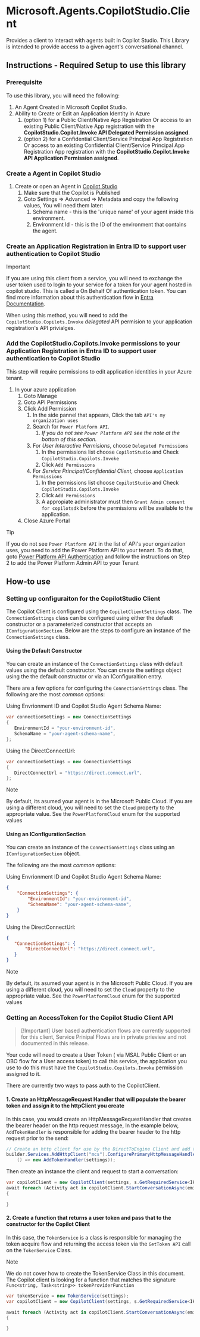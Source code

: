 # Microsoft.Agents.CopilotStudio.Client

 Provides a client to interact with agents built in Copilot Studio. This Library is intended to provide access to a given agent's conversational channel.
 
 ## Instructions - Required Setup to use this library
 
 ### Prerequisite
 
 To use this library, you will need the following:
 
 1. An Agent Created in Microsoft Copilot Studio.
 1. Ability to Create or Edit an Application Identity in Azure 
    1. (option 1) for a Public Client/Native App Registration Or access to an existing Public Client/Native App registration with the **CopilotStudio.Copilot.Invoke API Delegated Permission assigned**.
    1. (option 2) for a Confidential Client/Service Principal App Registration Or access to an existing Confidential Client/Service Principal App Registration App registration with the **CopilotStudio.Copilot.Invoke API Application Permission assigned**.
 
 ### Create a Agent in Copilot Studio
 
 1. Create or open an Agent in [Copilot Studio](https://copilotstudio.microsoft.com)
     1. Make sure that the Copilot is Published
     1. Goto Settings => Advanced => Metadata and copy the following values, You will need them later:
         1. Schema name - this is the 'unique name' of your agent inside this environment.
         1. Environment Id - this is the ID of the environment that contains the agent.
 
 ### Create an Application Registration in Entra ID to support user authentication to Copilot Studio
 
 > [!IMPORTANT]
 > If you are using this client from a service, you will need to exchange the user token used to login to your service for a token for your agent hosted in copilot studio. This is called a On Behalf Of authentication token.  You can find more information about this authentication flow in [Entra Documentation](https://learn.microsoft.com/entra/msal/dotnet/acquiring-tokens/web-apps-apis/on-behalf-of-flow). 
 > 
 > When using this method, you will need to add the `CopilotStudio.Copilots.Invoke` *delegated* API permision to your application registration's API privialges.
  
### Add the CopilotStudio.Copilots.Invoke permissions to your Application Registration in Entra ID to support user authentication to Copilot Studio
 
 This step will require permissions to edit application identities in your Azure tenant.

 1. In your azure application
     1. Goto Manage
     1. Goto API Permissions
     1. Click Add Permission
         1. In the side pannel that appears, Click the tab `API's my organization uses`
         1. Search for `Power Platform API`.
             1. *If you do not see `Power Platform API` see the note at the bottom of this section.*
         1. For *User Interactive Permisions*, choose `Delegated Permissions`
            1. In the permissions list choose `CopilotStudio` and Check `CopilotStudio.Copilots.Invoke`
            1. Click `Add Permissions`
         1. For *Service Principal/Confidential Client*, choose `Application Permissions`
            1. In the permissions list choose `CopilotStudio` and Check `CopilotStudio.Copilots.Invoke`
            1. Click `Add Permissions`
            1. A appropiate administrator must then `Grant Admin consent for copilotsdk` before the permissions will be available to the application.
     1. Close Azure Portal
 
 > [!TIP]
 > If you do not see `Power Platform API` in the list of API's your organization uses, you need to add the Power Platform API to your tenant. To do that, goto [Power Platform API Authentication](https://learn.microsoft.com/power-platform/admin/programmability-authentication-v2#step-2-configure-api-permissions) and follow the instructions on Step 2 to add the Power Platform Admin API to your Tenant
 
 
 ## How-to use
 
 ### Setting up configuraiton for the CopilotStudio Client

 The Copilot Client is configured using the `CopilotClientSettings` class.
 The `ConnectionSettings` class can be configured using either the default constructor or a parameterized constructor that accepts an `IConfigurationSection`. Below are the steps to configure an instance of the `ConnectionSettings` class.

 #### Using the Default Constructor
 
 You can create an instance of the `ConnectionSettings` class with default values using the default constructor. You can create the settings object using the the default constructor or via an IConfiguraition entry.

 There are a few options for configuring the `ConnectionSettings` class. The following are the most *common* options:

 Using Envrionment ID and Copilot Studio Agent Schema Name:
 ```csharp
var connectionSettings = new ConnectionSettings 
{ 
    EnvironmentId = "your-environment-id", 
    SchemaName = "your-agent-schema-name", 
};
 ```

 Using the DirectConnectUrl:
 ```csharp
var connectionSettings = new ConnectionSettings 
{
    DirectConnectUrl = "https://direct.connect.url", 
};
 ```

 > [!NOTE]
 > By default, its asumed your agent is in the Microsoft Public Cloud. If you are using a different cloud, you will need to set the `Cloud` property to the appropriate value. See the `PowerPlatformCloud` enum for the supported values
 > 

 #### Using an IConfigurationSection

 You can create an instance of the `ConnectionSettings` class using an `IConfigurationSection` object. 

 The following are the most *common* options:
 
 Using Envrionment ID and Copilot Studio Agent Schema Name:
 
```json
{
    "ConnectionSettings": {
        "EnvironmentId": "your-environment-id",
        "SchemaName": "your-agent-schema-name",
    }
}
 ```
 Using the DirectConnectUrl:

 ```json
{
    "ConnectionSettings": {
        "DirectConnectUrl": "https://direct.connect.url",
    }
}
```
 > [!NOTE]
 > By default, its asumed your agent is in the Microsoft Public Cloud. If you are using a different cloud, you will need to set the `Cloud` property to the appropriate value. See the `PowerPlatformCloud` enum for the supported values
 > 

 ### Getting an AccessToken for the Copilot Studio Client API
 
 >[!Important] User based authentication flows are currently supported for this client, Service Prinipal Flows are in private prieview and not documented in this release. 
 
 Your code will need to create a User Token ( via MSAL Public Client or an OBO flow for a User access token) to call this service, the application you use to do this must have the `CopilotStudio.Copilots.Invoke` permission assigned to it.
 
 There are currently two ways to pass auth to the CopilotClient.
 
 #### 1. Create an HttpMessageRequest Handler that will populate the bearer token and assign it to the httpClient you create
 
 In this case, you would create an HttpMessageRequestHandler that creates the bearer header on the http request message,  In the example below, `AddTokenHandler` is responsible for adding the bearer header to the http request prior to the send:
 
 ```cs
 // Create an http client for use by the DirectToEngine Client and add the token handler to the client.
 builder.Services.AddHttpClient("mcs").ConfigurePrimaryHttpMessageHandler(
     () => new AddTokenHandler(settings));
 ```
 
 Then create an instance the client and request to start a conversation:
 
 ```cs
 var copilotClient = new CopilotClient(settings, s.GetRequiredService<IHttpClientFactory>(), logger, "mcs");
 await foreach (Activity act in copilotClient.StartConversationAsync(emitStartConversationEvent:true, cancellationToken:cancellationToken))
 {
 
 }
 ```
 
 #### 2. Create a function that returns a user token and pass that to the constructor for the Copilot Client
 
 In this case, the `TokenService` is a class is responsible for managing the token acquire flow and returning the access token via the `GetToken API` call on the `TokenService` Class.
 > [!NOTE]
 > We do not cover how to create the TokenService Class in this document. The Copilot client is looking for a function that matches the signature `Func<string, Task<string>> tokenProviderFunction`
 
 ```cs
 var tokenService = new TokenService(settings);
 var copilotClient = new CopilotClient(settings, s.GetRequiredService<IHttpClientFactory>(), tokenService.GetToken, logger, "mcs");
 
 await foreach (Activity act in copilotClient.StartConversationAsync(emitStartConversationEvent:true, cancellationToken:cancellationToken))
 {
 
 }
 ```



